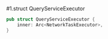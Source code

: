 #1.struct QueryServiceExecutor

```rust
pub struct QueryServiceExecutor {
    inner: Arc<NetworkTaskExecutor>,
}
```